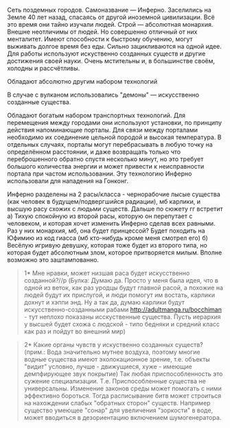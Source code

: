 Сеть поздемных городов. 
Самоназвание — Инферно. 
Заселились на Земле 40 лет назад, спасаясь от другой иноземной цивилизации. Всё это время они тайно изучали людей.
Строй — абсолютная монархия.
Внешне неотличимы от людей. Но совершенно отличный от них менталитет. 
Имеют способности к быстрому обучению, могут выживать долгое время без еды. 
Сильно зацикливаются на одной идее. 
Для работы используют искуственно созданных существ и другие достижения своей науки. 
Очень мстительны и, в большинстве своём, холодны и рассчётливы. 

Обладают абсолютно другим набором технологий

В случае с вулканом использовались "демоны" — искусственно созданные существа.

Обладают богатым набором транспортных технологий. Для перемещения между городами они используют установки, по принципу действия напоминающие порталы. Для связи между порталами необходимо их соединение цельной породой и высокая температура. В отдельных случаях, порталы могут перебрасывать в любую точку на определённом расстоянии, и даже возвращать только что переброшенного обратно спустя несколько минут, но это требует большого количества энергии и может привести к неисправности портала при частом использовании. Эту технологию Инферно использовали для нападения на Гонконг.

Инферно разделены на 2 расы/класса - чернорабочие лысые существа (как человек в будущем/подвергшийся радиации), мб карлики, и высшую расу схожих с людьми существ. Дальше по сюжету гг встретит а) Тихую спокойную из второй расы, которую он перепутает с человеком, и которая хочет изменить Инферно сделав всех равными. Раз у них монархия, мб, она будет принцессой? Будет походить на Юфимию из код гиасса (мб кто-нибудь кроме меня смотрел его) б) Весёлую игривую девушку, которая тоже будет из второго типа, но которая будет абсолютным злом, которое притворяется милым. 
Вполне возможно это заштампованно. 
>1* Мне нравки, может низшая раса будет искусственно созданной?//p
(Булка: Думаю да. Просто у меня была идея, что в одной из веток, как раз уродцы будут главной расой, а похожие на людей будут их прислугой, и люди помогут им востать, карлики дохнут и хэппи энд. Ну а так да, думаю карлики будут искусственно-созданными рабами http://adultmanga.ru/bocchiman - тут неплохо показаны исскуственные существа. Пусть иерархия у высшей будет схожа с людской - типо бедняки и средний класс как раз и пойдут во внешний мир)

>2* Какие органы чувств у искуственно созданных существ? (прим.: Вода значительно мутнее воздуха, поэтому многие водные существа имеют эхолокационное зрение, т.е. объекты "видит" условно, лучше - движущиеся, хуже - имеющие демпфирующее звук покрытие) Так любая приспособленность это сужение специализации. Т.е. Приспособленные существа не универсальны. Изменение законов среды может помогать с ними эффективно бороться. Тогда расписывание битв может строиться на нахождении слабых "обратных сторон" существ. Например существо умеющее "сонар" для увеличения "зоркости" в воде, может вводиться в дезориентацию включением шумогенератора.
